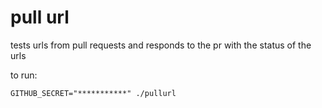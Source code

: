 # pull url

tests urls from pull requests and responds to the pr with the status of the urls

to run: 

```
GITHUB_SECRET="***********" ./pullurl
```

